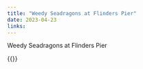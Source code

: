```yaml
---
title: "Weedy Seadragons at Flinders Pier"
date: 2023-04-23
links: 
---
```


Weedy Seadragons at Flinders Pier

{{<youtube acUygZEMXyY>}}